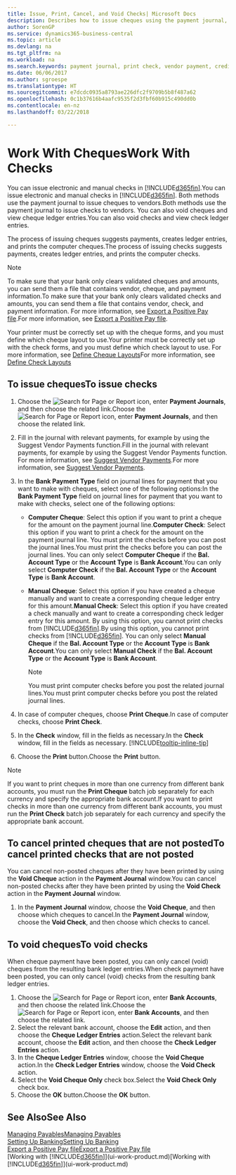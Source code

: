 ```yaml
---
title: Issue, Print, Cancel, and Void Checks| Microsoft Docs
description: Describes how to issue cheques using the payment journal, print cheques, and void or view cheque ledger entries in Business Central.
author: SorenGP
ms.service: dynamics365-business-central
ms.topic: article
ms.devlang: na
ms.tgt_pltfrm: na
ms.workload: na
ms.search.keywords: payment journal, print check, vendor payment, creditor, debt, balance due, AP
ms.date: 06/06/2017
ms.author: sgroespe
ms.translationtype: HT
ms.sourcegitcommit: e7dcdc0935a8793ae226dfc2f9709b5b8f487a62
ms.openlocfilehash: 0c1b37616b4aafc9535f2d3fbf60b915c490dd0b
ms.contentlocale: en-nz
ms.lasthandoff: 03/22/2018

---
```

# <a name="work-with-checks"></a><span data-ttu-id="077d9-103">Work With Cheques</span><span class="sxs-lookup"><span data-stu-id="077d9-103">Work With Checks</span></span>
<span data-ttu-id="077d9-104">You can issue electronic and manual checks in [!INCLUDE[d365fin](includes/d365fin_md.md)].</span><span class="sxs-lookup"><span data-stu-id="077d9-104">You can issue electronic and manual checks in [!INCLUDE[d365fin](includes/d365fin_md.md)].</span></span> <span data-ttu-id="077d9-105">Both methods use the payment journal to issue cheques to vendors.</span><span class="sxs-lookup"><span data-stu-id="077d9-105">Both methods use the payment journal to issue checks to vendors.</span></span> <span data-ttu-id="077d9-106">You can also void cheques and view cheque ledger entries.</span><span class="sxs-lookup"><span data-stu-id="077d9-106">You can also void checks and view check ledger entries.</span></span>

<span data-ttu-id="077d9-107">The process of issuing cheques suggests payments, creates ledger entries, and prints the computer cheques.</span><span class="sxs-lookup"><span data-stu-id="077d9-107">The process of issuing checks suggests payments, creates ledger entries, and prints the computer checks.</span></span>

> [!NOTE]  
>   <span data-ttu-id="077d9-108">To make sure that your bank only clears validated cheques and amounts, you can send them a file that contains vendor, cheque, and payment information.</span><span class="sxs-lookup"><span data-stu-id="077d9-108">To make sure that your bank only clears validated checks and amounts, you can send them a file that contains vendor, check, and payment information.</span></span> <span data-ttu-id="077d9-109">For more information, see [Export a Positive Pay file](finance-how-positive-pay.md).</span><span class="sxs-lookup"><span data-stu-id="077d9-109">For more information, see [Export a Positive Pay file](finance-how-positive-pay.md).</span></span>

<span data-ttu-id="077d9-110">Your printer must be correctly set up with the cheque forms, and you must define which cheque layout to use.</span><span class="sxs-lookup"><span data-stu-id="077d9-110">Your printer must be correctly set up with the check forms, and you must define which check layout to use.</span></span> <span data-ttu-id="077d9-111">For more information, see [Define Cheque Layouts](finance-how-define-check-layouts.md)</span><span class="sxs-lookup"><span data-stu-id="077d9-111">For more information, see [Define Check Layouts](finance-how-define-check-layouts.md)</span></span>

## <a name="to-issue-checks"></a><span data-ttu-id="077d9-112">To issue cheques</span><span class="sxs-lookup"><span data-stu-id="077d9-112">To issue checks</span></span>
1. <span data-ttu-id="077d9-113">Choose the ![Search for Page or Report](media/ui-search/search_small.png "Search for Page or Report icon") icon, enter **Payment Journals**, and then choose the related link.</span><span class="sxs-lookup"><span data-stu-id="077d9-113">Choose the ![Search for Page or Report](media/ui-search/search_small.png "Search for Page or Report icon") icon, enter **Payment Journals**, and then choose the related link.</span></span>
2. <span data-ttu-id="077d9-114">Fill in the journal with relevant payments, for example by using the Suggest Vendor Payments function.</span><span class="sxs-lookup"><span data-stu-id="077d9-114">Fill in the journal with relevant payments, for example by using the Suggest Vendor Payments function.</span></span> <span data-ttu-id="077d9-115">For more information, see [Suggest Vendor Payments](payables-how-suggest-vendor-payments.md).</span><span class="sxs-lookup"><span data-stu-id="077d9-115">For more information, see [Suggest Vendor Payments](payables-how-suggest-vendor-payments.md).</span></span>
3. <span data-ttu-id="077d9-116">In the **Bank Payment Type** field on journal lines for payment that you want to make with cheques, select one of the following options:</span><span class="sxs-lookup"><span data-stu-id="077d9-116">In the **Bank Payment Type** field on journal lines for payment that you want to make with checks, select one of the following options:</span></span>

   * <span data-ttu-id="077d9-117">**Computer Cheque**: Select this option if you want to print a cheque for the amount on the payment journal line.</span><span class="sxs-lookup"><span data-stu-id="077d9-117">**Computer Check**: Select this option if you want to print a check for the amount on the payment journal line.</span></span> <span data-ttu-id="077d9-118">You must print the checks before you can post the journal lines.</span><span class="sxs-lookup"><span data-stu-id="077d9-118">You must print the checks before you can post the journal lines.</span></span> <span data-ttu-id="077d9-119">You can only select **Computer Cheque** if the **Bal. Account Type** or the **Account Type** is **Bank Account**.</span><span class="sxs-lookup"><span data-stu-id="077d9-119">You can only select **Computer Check** if the **Bal. Account Type** or the **Account Type** is **Bank Account**.</span></span>
   * <span data-ttu-id="077d9-120">**Manual Cheque**: Select this option if you have created a cheque manually and want to create a corresponding cheque ledger entry for this amount.</span><span class="sxs-lookup"><span data-stu-id="077d9-120">**Manual Check**: Select this option if you have created a check manually and want to create a corresponding check ledger entry for this amount.</span></span> <span data-ttu-id="077d9-121">By using this option, you cannot print checks from [!INCLUDE[d365fin](includes/d365fin_md.md)].</span><span class="sxs-lookup"><span data-stu-id="077d9-121">By using this option, you cannot print checks from [!INCLUDE[d365fin](includes/d365fin_md.md)].</span></span> <span data-ttu-id="077d9-122">You can only select **Manual Cheque** if the **Bal. Account Type** or the **Account Type** is **Bank Account**.</span><span class="sxs-lookup"><span data-stu-id="077d9-122">You can only select **Manual Check** if the **Bal. Account Type** or the **Account Type** is **Bank Account**.</span></span>

     > [!NOTE]  
     >   <span data-ttu-id="077d9-123">You must print computer checks before you post the related journal lines.</span><span class="sxs-lookup"><span data-stu-id="077d9-123">You must print computer checks before you post the related journal lines.</span></span>
4. <span data-ttu-id="077d9-124">In case of computer cheques, choose **Print Cheque**.</span><span class="sxs-lookup"><span data-stu-id="077d9-124">In case of computer checks, choose **Print Check**.</span></span>
5. <span data-ttu-id="077d9-125">In the **Check** window, fill in the fields as necessary.</span><span class="sxs-lookup"><span data-stu-id="077d9-125">In the **Check** window, fill in the fields as necessary.</span></span> [!INCLUDE[tooltip-inline-tip](includes/tooltip-inline-tip_md.md)]
6. <span data-ttu-id="077d9-126">Choose the **Print** button.</span><span class="sxs-lookup"><span data-stu-id="077d9-126">Choose the **Print** button.</span></span>

> [!NOTE]  
>   <span data-ttu-id="077d9-127">If you want to print cheques in more than one currency from different bank accounts, you must run the **Print Cheque** batch job separately for each currency and specify the appropriate bank account.</span><span class="sxs-lookup"><span data-stu-id="077d9-127">If you want to print checks in more than one currency from different bank accounts, you must run the **Print Check** batch job separately for each currency and specify the appropriate bank account.</span></span>

## <a name="to-cancel-printed-checks-that-are-not-posted"></a><span data-ttu-id="077d9-128">To cancel printed cheques that are not posted</span><span class="sxs-lookup"><span data-stu-id="077d9-128">To cancel printed checks that are not posted</span></span>
<span data-ttu-id="077d9-129">You can cancel non-posted cheques after they have been printed by using the **Void Cheque** action in the **Payment Journal** window.</span><span class="sxs-lookup"><span data-stu-id="077d9-129">You can cancel non-posted checks after they have been printed by using the **Void Check** action in the **Payment Journal** window.</span></span>

1. <span data-ttu-id="077d9-130">In the **Payment Journal** window, choose the **Void Cheque**, and then choose which cheques to cancel.</span><span class="sxs-lookup"><span data-stu-id="077d9-130">In the **Payment Journal** window, choose the **Void Check**, and then choose which checks to cancel.</span></span>

## <a name="to-void-checks"></a><span data-ttu-id="077d9-131">To void cheques</span><span class="sxs-lookup"><span data-stu-id="077d9-131">To void checks</span></span>
<span data-ttu-id="077d9-132">When cheque payment have been posted, you can only cancel (void) cheques from the resulting bank ledger entries.</span><span class="sxs-lookup"><span data-stu-id="077d9-132">When check payment have been posted, you can only cancel (void) checks from the resulting bank ledger entries.</span></span>

1. <span data-ttu-id="077d9-133">Choose the ![Search for Page or Report](media/ui-search/search_small.png "Search for Page or Report icon") icon, enter **Bank Accounts**, and then choose the related link.</span><span class="sxs-lookup"><span data-stu-id="077d9-133">Choose the ![Search for Page or Report](media/ui-search/search_small.png "Search for Page or Report icon") icon, enter **Bank Accounts**, and then choose the related link.</span></span>
2. <span data-ttu-id="077d9-134">Select the relevant bank account, choose the **Edit** action, and then choose the **Cheque Ledger Entries** action.</span><span class="sxs-lookup"><span data-stu-id="077d9-134">Select the relevant bank account, choose the **Edit** action, and then choose the **Check Ledger Entries** action.</span></span>
3. <span data-ttu-id="077d9-135">In the **Cheque Ledger Entries** window, choose the **Void Cheque** action.</span><span class="sxs-lookup"><span data-stu-id="077d9-135">In the **Check Ledger Entries** window, choose the **Void Check** action.</span></span>
4. <span data-ttu-id="077d9-136">Select the **Void Cheque Only** check box.</span><span class="sxs-lookup"><span data-stu-id="077d9-136">Select the **Void Check Only** check box.</span></span>
5. <span data-ttu-id="077d9-137">Choose the **OK** button.</span><span class="sxs-lookup"><span data-stu-id="077d9-137">Choose the **OK** button.</span></span>

## <a name="see-also"></a><span data-ttu-id="077d9-138">See Also</span><span class="sxs-lookup"><span data-stu-id="077d9-138">See Also</span></span>
[<span data-ttu-id="077d9-139">Managing Payables</span><span class="sxs-lookup"><span data-stu-id="077d9-139">Managing Payables</span></span>](payables-manage-payables.md)  
[<span data-ttu-id="077d9-140">Setting Up Banking</span><span class="sxs-lookup"><span data-stu-id="077d9-140">Setting Up Banking</span></span>](bank-setup-banking.md)  
[<span data-ttu-id="077d9-141">Export a Positive Pay file</span><span class="sxs-lookup"><span data-stu-id="077d9-141">Export a Positive Pay file</span></span>](finance-how-positive-pay.md)  
<span data-ttu-id="077d9-142">[Working with [!INCLUDE[d365fin](includes/d365fin_md.md)]](ui-work-product.md)</span><span class="sxs-lookup"><span data-stu-id="077d9-142">[Working with [!INCLUDE[d365fin](includes/d365fin_md.md)]](ui-work-product.md)</span></span>  

